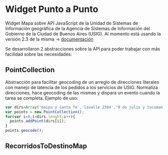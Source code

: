 # Widget Punto a Punto

Widget Mapa sobre API JavaScript de la Unidad de Sistemas de Información geográfica de la Agencia de Sistemas de Información del Gobierno de la Ciudad de Buenos Aires (USIG). Al momento está usando la versión 2.3 de la misma -> [documentación](http://servicios.usig.buenosaires.gov.ar/usig-js/2.3/doc/)

Se desarrollaron 2 abstracciones sobre la API para poder trabajar con más facilidad sobre las necesidades:

## PointCollection
Abstracción para facilitar geocoding de un arreglo de direcciones literales con manejo de latencia de los pedidos a los servicios de USIG. Normaliza direcciones, hace geocoding de las mismas y dispara un evento cuando la tarea se completa. Ejemplo de uso:

  ``` javascript
  var dirs=Array('maipu y santa fe','lavalle 2304','9 de julio y tucuman');
  var points = new PointCollection();
  for(var i=0;i<dirs.lenght;i++){
    points.addPoint(dirs[i]);
  }
  points.geocode();
  ```

## RecorridosToDestinoMap
``` javascript
```
